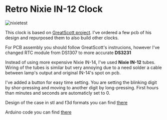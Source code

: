 # Retro Nixie IN-12 Clock

![nixietest](https://github.com/user-attachments/assets/17673e0f-60ab-4cf8-951d-83fbdfcb5482)

This clock is based on [GreatScott project](https://www.instructables.com/Make-Your-Own-Retro-Nixie-Clock-With-an-RTC/).
I've ordered a few pcb of his design and repurposed them to also build other clocks. 

For PCB assembly you should follow GreatScott's instrucions, however I've changed RTC module from DS1307 to more accurate **DS3231**

Instead of using more expensive Nixie IN-14, I've used **Nixie IN-12** tubes.
Wiring of the tubes is similar but very annoying due to a need solder a cable between lamp's output and original IN-14's spot on pcb.

I've added a button for easy time setting. You are setting the blinking digit by shor-pressing and moving to another digit by long-pressing.
First hours than minutes and seconds are automaticly set to 0.

Design of the case in stl and f3d formats you can find [there](/Case)

Arduino code you can find [there](/Code)
